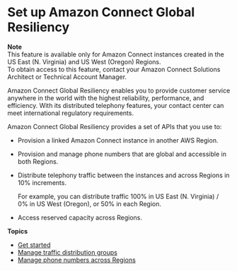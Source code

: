 # Set up Amazon Connect Global Resiliency<a name="setup-connect-global-resiliency"></a>

**Note**  
This feature is available only for Amazon Connect instances created in the US East \(N\. Virginia\) and US West \(Oregon\) Regions\.   
To obtain access to this feature, contact your Amazon Connect Solutions Architect or Technical Account Manager\.

Amazon Connect Global Resiliency enables you to provide customer service anywhere in the world with the highest reliability, performance, and efficiency\. With its distributed telephony features, your contact center can meet international regulatory requirements\. 

Amazon Connect Global Resiliency provides a set of APIs that you use to:
+ Provision a linked Amazon Connect instance in another AWS Region\.
+ Provision and manage phone numbers that are global and accessible in both Regions\.
+ Distribute telephony traffic between the instances and across Regions in 10% increments\. 

  For example, you can distribute traffic 100% in US East \(N\. Virginia\) / 0% in US West \(Oregon\), or 50% in each Region\.
+ Access reserved capacity across Regions\.

**Topics**
+ [Get started](get-started-connect-global-resiliency.md)
+ [Manage traffic distribution groups](manage-traffic-distribution-groups.md)
+ [Manage phone numbers across Regions](manage-phone-numbers-across-regions.md)